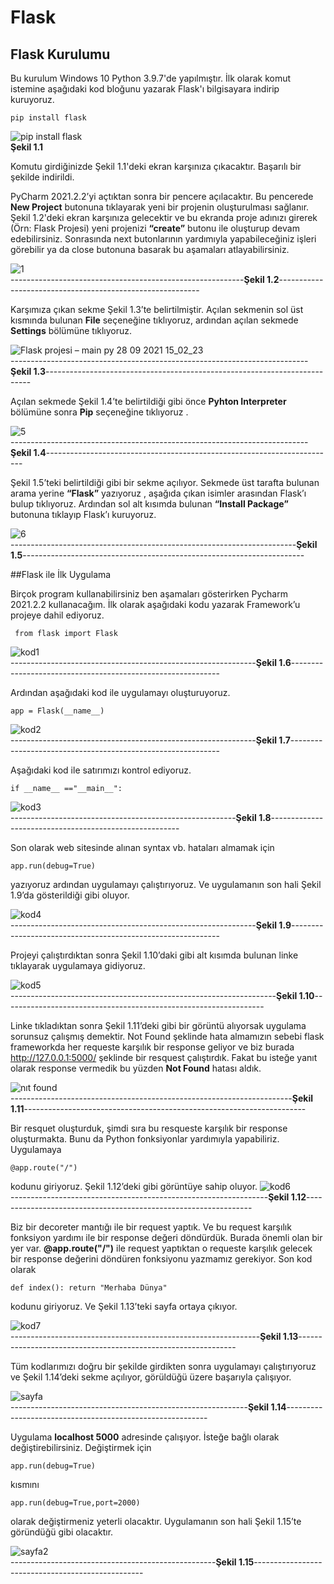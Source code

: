 # Flask
## Flask Kurulumu

Bu kurulum Windows 10 Python 3.9.7'de yapılmıştır. İlk olarak komut istemine aşağıdaki kod bloğunu yazarak Flask'ı bilgisayara indirip kuruyoruz.

``` 
pip install flask 
```
![pip install flask](https://user-images.githubusercontent.com/59111328/135081212-8ce58489-57d0-4448-9eb3-fed4a7fc2e3b.PNG)
<br>
**Şekil 1.1**

Komutu girdiğinizde Şekil 1.1'deki ekran karşınıza çıkacaktır. Başarılı bir şekilde indirildi.

PyCharm 2021.2.2’yi açtıktan sonra bir pencere açılacaktır. Bu pencerede **New Project** butonuna tıklayarak yeni bir projenin oluşturulması sağlanır. Şekil 1.2'deki ekran karşınıza gelecektir ve bu ekranda proje adınızı girerek (Örn: Flask Projesi) yeni projenizi **“create”** butonu ile oluşturup devam edebilirsiniz. Sonrasında next butonlarının yardımıyla yapabileceğiniz işleri görebilir ya da close butonuna basarak bu aşamaları atlayabilirsiniz.


![1](https://user-images.githubusercontent.com/59111328/135084516-77d7a169-7118-436f-86ed-b591ac29d862.PNG)
<br>
----------------------------------------------------------**Şekil 1.2**----------------------------------------------------------

Karşımıza çıkan sekme Şekil 1.3’te belirtilmiştir. Açılan sekmenin sol üst kısmında bulunan **File** seçeneğine tıklıyoruz, ardından açılan sekmede **Settings** bölümüne tıklıyoruz.

![Flask projesi – main py 28 09 2021 15_02_23](https://user-images.githubusercontent.com/59111328/135087018-db6cbb79-d60c-4b0e-9724-d451a10eaf43.png) <br>
--------------------------------------------------------------------------**Şekil 1.3**--------------------------------------------------------------------------

Açılan sekmede Şekil 1.4’te belirtildiği gibi önce **Pyhton Interpreter** bölümüne sonra **Pip** seçeneğine tıklıyoruz .

![5](https://user-images.githubusercontent.com/59111328/135087660-166918eb-631f-48d5-8d2a-d2de99e52a58.PNG)
<br>
--------------------------------------------------------------------------**Şekil 1.4**------------------------------------------------------------------------

Şekil 1.5’teki belirtildiği gibi bir sekme açılıyor. Sekmede üst tarafta bulunan arama yerine **“Flask”** yazıyoruz , aşağıda çıkan isimler arasından Flask’ı bulup
tıklıyoruz. Ardından sol alt kısımda bulunan **“Install Package”** butonuna tıklayıp Flask’ı kuruyoruz.

![6](https://user-images.githubusercontent.com/59111328/135087987-064d2257-2713-4a61-b255-c3ab0150e1b5.PNG)
<br>
-----------------------------------------------------------------------**Şekil 1.5**----------------------------------------------------------------------

##Flask ile İlk Uygulama

Birçok program kullanabilirsiniz ben aşamaları gösterirken Pycharm 2021.2.2 kullanacağım. İlk olarak aşağıdaki kodu yazarak Framework’u projeye dahil ediyoruz.

```
 from flask import Flask 
```
![kod1](https://user-images.githubusercontent.com/59111328/135089596-38019db6-738c-4167-a28c-690a1e32d5f6.PNG)<br>
-------------------------------------------------------------**Şekil 1.6**------------------------------------------------------------

Ardından aşağıdaki kod ile uygulamayı oluşturuyoruz.
```
app = Flask(__name__)
```
![kod2](https://user-images.githubusercontent.com/59111328/135090894-f54b4893-f681-44df-a682-a79ca5e4e527.PNG)
<br>
-------------------------------------------------------------**Şekil 1.7**------------------------------------------------------------

Aşağıdaki kod ile satırımızı kontrol ediyoruz.
```
if __name__ =="__main__":
```
![kod3](https://user-images.githubusercontent.com/59111328/135091231-79a406ab-97b5-430c-8109-45256ead0564.PNG)
<br>
--------------------------------------------------------**Şekil 1.8**-------------------------------------------------------

Son olarak web sitesinde alınan syntax vb. hataları almamak için 
```
app.run(debug=True)
```
yazıyoruz ardından uygulamayı çalıştırıyoruz. Ve uygulamanın son hali Şekil 1.9’da gösterildiği gibi oluyor.

![kod4](https://user-images.githubusercontent.com/59111328/135091538-c9fc80eb-7ffc-4424-af6a-40b0c41c17ff.PNG)
<br>
-------------------------------------------------------------**Şekil 1.9**------------------------------------------------------------

Projeyi çalıştırdıktan sonra Şekil 1.10’daki gibi alt kısımda bulunan linke tıklayarak uygulamaya gidiyoruz.

![kod5](https://user-images.githubusercontent.com/59111328/135091712-8c13dfb0-dd7e-4d4c-9e87-8bf56078cba0.PNG)
<br>
------------------------------------------------------------------**Şekil 1.10**-----------------------------------------------------------------

Linke tıkladıktan sonra Şekil 1.11’deki gibi bir görüntü alıyorsak uygulama sorunsuz çalışmış demektir. Not Found şeklinde hata almamızın sebebi flask frameworkda her requeste karşılık bir response geliyor ve biz burada http://127.0.0.1:5000/ şeklinde bir resquest çalıştırdık. Fakat bu isteğe yanıt olarak response vermedik bu yüzden **Not Found** hatası aldık.

![nıt found](https://user-images.githubusercontent.com/59111328/135092142-bc7ab158-2799-4b09-a60c-6c8372db8a08.PNG)
<br>----------------------------------------------------------------------**Şekil 1.11**----------------------------------------------------------------------

Bir resquet oluşturduk, şimdi sıra bu resqueste karşılık bir response oluşturmakta. Bunu da Python fonksiyonlar yardımıyla yapabiliriz. Uygulamaya 
```
@app.route("/")
```  
kodunu giriyoruz. Şekil 1.12’deki gibi görüntüye sahip oluyor. 
![kod6](https://user-images.githubusercontent.com/59111328/135092468-b2ffd4e8-8264-4661-905c-c6745d0e77e8.PNG)
<br>----------------------------------------------------------------**Şekil 1.12**----------------------------------------------------------------

Biz bir decoreter mantığı ile bir request yaptık. Ve bu request karşılık fonksiyon yardımı ile bir response değeri döndürdük. Burada önemli olan bir yer var. **@app.route("/")** ile request yaptıktan o requeste karşılık gelecek bir response değerini döndüren fonksiyonu yazmamız gerekiyor. Son kod olarak  
```
def index(): return "Merhaba Dünya"
```
kodunu giriyoruz. Ve Şekil 1.13’teki sayfa ortaya çıkıyor.

![kod7](https://user-images.githubusercontent.com/59111328/135092810-abe4d0dd-ad95-4ea0-b516-05c10756f9ae.PNG)
<br>--------------------------------------------------------------**Şekil 1.13**--------------------------------------------------------------

Tüm kodlarımızı doğru bir şekilde girdikten sonra uygulamayı çalıştırıyoruz ve Şekil 1.14’deki sekme açılıyor, görüldüğü üzere başarıyla çalışıyor.

![sayfa](https://user-images.githubusercontent.com/59111328/135093052-d70d88d5-083b-4775-af72-21d9212f3d05.PNG)
<br>-----------------------------------------------------------**Şekil 1.14**----------------------------------------------------------

Uygulama **localhost 5000** adresinde çalışıyor. İsteğe bağlı olarak değiştirebilirsiniz. Değiştirmek için 
```
app.run(debug=True)
```
kısmını
```
app.run(debug=True,port=2000)
```
olarak değiştirmeniz yeterli olacaktır. Uygulamanın son hali Şekil 1.15’te göründüğü gibi olacaktır.

![sayfa2](https://user-images.githubusercontent.com/59111328/135093479-40f77118-eb80-4ea3-8772-4a5ef3c6506f.PNG)
<br>---------------------------------------------------**Şekil 1.15**--------------------------------------------------

